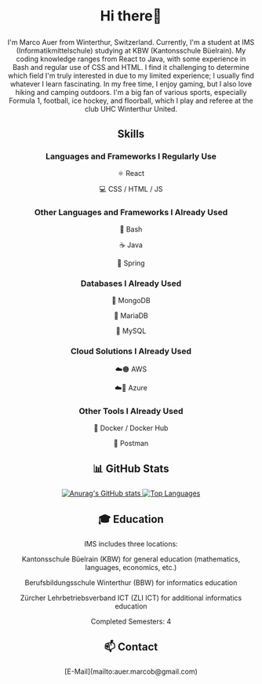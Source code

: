 # <p align="center">Hi there👋</p>

<p align="center">I'm Marco Auer from Winterthur, Switzerland. Currently, I'm a student at IMS (Informatikmittelschule) studying at KBW (Kantonsschule Büelrain). My coding knowledge ranges from React to Java, with some experience in Bash and regular use of CSS and HTML. I find it challenging to determine which field I'm truly interested in due to my limited experience; I usually find whatever I learn fascinating. In my free time, I enjoy gaming, but I also love hiking and camping outdoors. I'm a big fan of various sports, especially Formula 1, football, ice hockey, and floorball, which I play and referee at the club UHC Winterthur United.</p>

## <p align="center">Skills</p>

### <p align="center">Languages and Frameworks I Regularly Use</p>
<p align="center">⚛️ React</p>
<p align="center">💻 CSS / HTML / JS</p>

### <p align="center">Other Languages and Frameworks I Already Used</p>
<p align="center">🐧 Bash</p>
<p align="center">☕ Java</p>
<p align="center">🌿 Spring</p>

### <p align="center">Databases I Already Used</p>
<p align="center">🍃 MongoDB</p>
<p align="center">🦭 MariaDB</p>
<p align="center">🐬 MySQL</p>

### <p align="center">Cloud Solutions I Already Used</p>
<p align="center">☁️🟠 AWS</p>
<p align="center">☁️🔷 Azure</p>

### <p align="center">Other Tools I Already Used</p>
<p align="center">🐳 Docker / Docker Hub</p>
<p align="center">📮 Postman</p>

## <p align="center">📊 GitHub Stats</p>
<p align="center">
    <a href="https://github.com/anuraghazra/github-readme-stats">
        <img src="https://github-readme-stats.vercel.app/api?username=Stromschlag6&show_icons=true&theme=tokyonight" alt="Anurag's GitHub stats" />
    </a>
    <a href="https://github.com/anuraghazra/github-readme-stats">
        <img src="https://github-readme-stats.vercel.app/api/top-langs/?username=Stromschlag6&layout=donut&show_icons=true&theme=tokyonight" alt="Top Languages" />
    </a>
</p>

## <p align="center">🎓 Education</p>

<p align="center">IMS includes three locations:</p>
<p align="center">Kantonsschule Büelrain (KBW) for general education (mathematics, languages, economics, etc.)</p>
<p align="center">Berufsbildungsschule Winterthur (BBW) for informatics education</p>
<p align="center">Zürcher Lehrbetriebsverband ICT (ZLI ICT) for additional informatics education</p>
<p align="center">Completed Semesters: 4</p>

## <p align="center">📫 Contact</p>
<p align="center">[E-Mail](mailto:auer.marcob@gmail.com)</p>
<!---
- 👀 I’m interested in ...
- 🌱 I’m currently learning ...
- 💞️ I’m looking to collaborate on ...
- 📫 How to reach me ...
- 😄 Pronouns: ...
- ⚡ Fun fact: ...
--->
